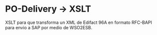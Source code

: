 # PO-Delivery -> XSLT
XSLT para que transforma un XML de Edifact 96A en formato RFC-BAPI para envio a SAP por medio de WSO2ESB.

